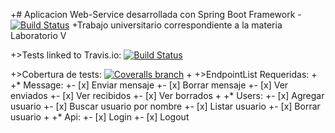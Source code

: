 +# Aplicacion Web-Service desarrollada con Spring Boot Framework
-[![Build Status](https://travis-ci.org/CarlosAndresTambascia/Mail.svg?branch=master)](https://travis-ci.org/CarlosAndresTambascia/Mail) 		+Trabajo universitario correspondiente a la materia Laboratorio V

+>Tests linked to Travis.io:   	[![Build Status](https://travis-ci.org/CarlosAndresTambascia/Mail.svg?branch=master)](https://travis-ci.org/CarlosAndresTambascia/Mail)

+>Cobertura de tests: [![Coveralls branch](https://img.shields.io/CarlosAndresTambascia/Mail.svg?branch=master)](https://travis-ci.org/CarlosAndresTambascia/Mail) 
+
+>EndpointList Requeridas:
+
+* Message:
+- [x] Enviar mensaje
+- [x] Borrar mensaje
+- [x] Ver enviados
+- [x] Ver recibidos
+- [x] Ver borrados
+
+* Users:
+- [x] Agregar usuario
+- [x] Buscar usuario por nombre
+- [x] Listar usuario
+- [x] Borrar usuario
+
+* Api:
+- [x] Login
+- [x] Logout